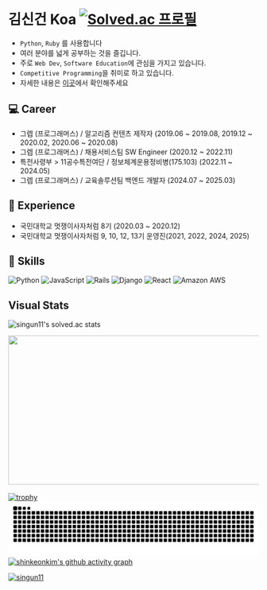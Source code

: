 # 김신건 Koa [![Solved.ac 프로필](http://mazassumnida.wtf/api/mini/generate_badge?boj=singun11)](https://solved.ac/singun11)

- `Python`, `Ruby` 를 사용합니다
- 여러 분야를 넓게 공부하는 것을 즐깁니다.
- 주로 `Web Dev`, `Software Education`에 관심을 가지고 있습니다.
- `Competitive Programming`을 취미로 하고 있습니다.
- 자세한 내용은 [이곳](https://singun11.notion.site/1c145dc0ef4580629fd0e312f32f4f33)에서 확인해주세요


## 💻 Career
- 그렙 (프로그래머스) / 알고리즘 컨텐츠 제작자 (2019.06 ~ 2019.08, 2019.12 ~ 2020.02, 2020.06 ~ 2020.08)
- 그렙 (프로그래머스) / 채용서비스팀 SW Engineer (2020.12 ~ 2022.11)
- 특전사령부 > 11공수특전여단 / 정보체계운용정비병(175.103) (2022.11 ~ 2024.05)
- 그렙 (프로그래머스) / 교육솔루션팀 백엔드 개발자 (2024.07 ~ 2025.03)

## 🍎 Experience
- 국민대학교 멋쟁이사자처럼 8기 (2020.03 ~ 2020.12)
- 국민대학교 멋쟁이사자처럼 9, 10, 12, 13기 운영진(2021, 2022, 2024, 2025)

## 🚀 Skills 

![Python](https://img.shields.io/badge/-Python-black?style=flat-square&logo=Python) ![JavaScript](https://img.shields.io/badge/-JavaScript-black?style=flat-square&logo=javascript)
![Rails](https://img.shields.io/badge/-Rails-CC0000.svg?logo=rails&style=flat-square) ![Django](https://img.shields.io/badge/-Django-092E20?style=flat-square&logo=Django) ![React](https://img.shields.io/badge/-React-black?style=flat-square&logo=react) ![Amazon AWS](https://img.shields.io/badge/Amazon%20AWS-232F3E?style=flat-square&logo=amazon-aws)


## Visual Stats

![singun11's solved.ac stats](https://github-readme-solvedac-hyp3rflow.vercel.app/api/?handle=singun11)

<a href="https://www.gitanimals.org/en_US?utm_medium=image&utm_source=shinkeonkim&utm_content=farm">
<img
  src="https://render.gitanimals.org/farms/shinkeonkim"
  width="600"
  height="300"
/>
</a>

[![trophy](https://github-profile-trophy.vercel.app/?username=shinkeonkim&theme=onedark&row=1)](https://github.com/ryo-ma/github-profile-trophy)
![snake](https://raw.githubusercontent.com/shinkeonkim/shinkeonkim/output/github-contribution-grid-snake.svg)
[![shinkeonkim's github activity graph](https://github-readme-activity-graph.vercel.app/graph?username=shinkeonkim&bg_color=000000&color=b3a3e1&line=6132e2&point=bca3ff&area=true&hide_border=true)](https://github.com/ashutosh00710/github-readme-activity-graph)


<!-- <a align="center" href="https://opgc.me/#/users/shinkeonkim" target="_blank"><img src="https://api.opgc.me/githubs/users/shinkeonkim/tag/?theme=dracula" /></a><br> --> 
<a href="https://www.buymeacoffee.com/singun11"> <img src="https://cdn.buymeacoffee.com/buttons/v2/default-yellow.png" height="50" width="210" alt="singun11" />

